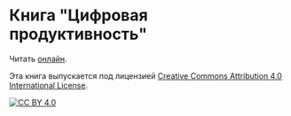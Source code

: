 # Книга "Цифровая продуктивность"

Читать [онлайн](https://timmson.github.io/the-digital-productivity-book/).

Эта книга выпускается под лицензией [Creative Commons Attribution 4.0 International License][cc-by].

[![CC BY 4.0][cc-by-image]][cc-by]

[cc-by]: LICENSE
[cc-by-image]: https://i.creativecommons.org/l/by/4.0/88x31.png

